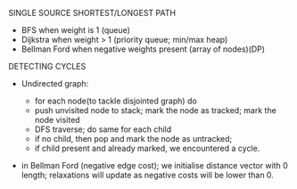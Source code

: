 SINGLE SOURCE SHORTEST/LONGEST PATH
- BFS when weight is 1 (queue)
- Dijkstra when weight > 1 (priority queue; min/max heap)
- Bellman Ford when negative weights present (array of nodes)(DP)

DETECTING CYCLES
- Undirected graph:
    - for each node(to tackle disjointed graph) do
    - push unvisited node to stack; mark the node as tracked; mark the node visited
    - DFS traverse; do same for each child
    - if no child, then pop and mark the node as untracked;
    - if child present and already marked, we encountered a cycle.

- in Bellman Ford (negative edge cost); we initialise distance vector with 0 length;
    relaxations will update as negative costs will be lower than 0.
